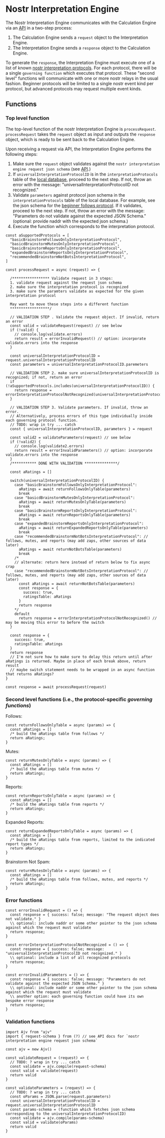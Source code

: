 # Nostr Interpretation Engine 

The Nostr Interpretation Engine communicates with the Calculation Engine via an [API](../../APIs/calculationInterpretationAPI.md) in a two-step process:
1. The Calculation Engine sends a `request` object to the Interpretation Engine.
2. The Interpretation Engine sends a `response` object to the Calculation Engine.

To generate the `response`, the Interpretation Engine must execute one of a list of known [nostr interpretation protocols](./protocols/README.md). For each protocol, there will be a single `governing function` which executes that protocol. These "second level" functions will communicate with one or more nostr relays in the usual fashion. Beginner protocols will be limited to a single nostr event kind per protocol, but advanced protocols may request multiple event kinds.

## Functions

### Top level function

The top-level function of the nostr Interpretation Engine is `processRequest`. `processRequest` takes the `request` object as input and outputs the `response` object, which is ready to be sent back to the Calculation Engine.

Upon receiving a request via API, the Interpretation Engine performs the following steps:
1. Make sure the `request` object validates against the `nostr interpretation engine request json schema` (see [API](../../APIs/calculationInterpretationAPI.md).)
2. If `universalInterpretationProtocolID` is in the `interpretationProtocols` table of the [local database](./database-initialization-core.sql), proceed to the next step. If not, throw an error with the message: "universalInterpretationProtocolID not recognized."
3. Validate `parameters` against protocol json schema in the `interpretationProtocols` table of the local database. For example, see the json schema for the [beginner follows protocol](./protocols/basicFollowsInterpretationProtocol.md). If it validates, proceed to the next step. If not, throw an error with the message: "Parameters do not validate against the expected JSON Schema." (optional: provide naddr with the expected json schema.)
4. Execute the function which corresponds to the interpretation protocol. 

```
const aSupportedProtocols = [
  "basicBrainstormFollowsOnlyInterpretationProtocol",
  "basicdBrainstormMutesOnlyInterpretationProtocol",
  "basicBrainstormReportsOnlyInterpretationProtocol",
  "expandedBrainstormReportsOnlyInterpretationProtocol",
  "recommendedBrainstormNotBotsInterpretationProtocol",
]

const processRequest = async (request) => {

  /***************** Validate request in 3 steps:
  1. validate request against the request json schema
  2. make sure the interpretation protocol is recognized
  3. make sure the paramters validate as expected for the given interpretation protocol

  May want to move these steps into a different function
  ******************/

  // VALIDATION STEP . Validate the request object. If invalid, return an error
  const valid = validateRequest(request) // see below
  if (!valid) {
    // console.log(validate.errors)
    return result = errorInvalidRequest() // option: incorporate validate.errors into the response
  }

  const universalInterpretationProtocolID = request.universalInterpretationProtocolID
  const parameters = universalInterpretationProtocolID.paremeters

  // VALIDATION STEP 2. make sure universalInterpretationProtocolID is recognized; if not, return an error
  if (!aSupportedProtocols.includes(universalInterpretationProtocolID)) {
    return response = errorInterpretationProtocolNotRecognized(universalInterpretationProtocolID)
  }

  // VALIDATION STEP 3. Validate parameters. If invalid, throw an error.
  // Alternatively, process errors of this type individually inside each governing protocol function.
  // TODO: wrap in try ... catch
  const { universalInterpretationProtocolID, parameters } = request

  const valid2 = validateParameters(request) // see below
  if (!valid2) {
    // console.log(validate2.errors)
    return result = errorInvalidParameters() // option: incorporate validate.errors into the response
  }
  /*********** DONE WITH VALIDATION ***************/
  
  const aRatings = []

  switch(universalInterpretationProtocolID) {
    case "basicBrainstormFollowsOnlyInterpretationProtocol":
      aRatings = await returnFollowsOnlyTable(parameters)
      break
    case "basicdBrainstormMutesOnlyInterpretationProtocol":
      aRatings = await returnMutesOnlyTable(parameters)
      break
    case "basicBrainstormReportsOnlyInterpretationProtocol":
      aRatings = await returnReportsOnlyTable(parameters)
      break
    case "expandedBrainstormReportsOnlyInterpretationProtocol":
      aRatings = await returnExpandedReportsOnlyTable(parameters)
      break
    case "recommendedBrainstormNotBotsInterpretationProtocol": // follows, mutes, and reports (may add zaps, other sources of data later)
      aRatings = await returnNotBotsTable(parameters)
      break
    /*
    // alternate: return here instead of return below to fix async crap 
    case "recommendedBrainstormNotBotsInterpretationProtocol": // follows, mutes, and reports (may add zaps, other sources of data later)
      const aRatings = await returnNotBotsTable(parameters)
      const response = {
        success: true,
        ratingsTable: aRatings
      }
      return response
    */
    default
      return response = errorInterpretationProtocolNotRecognized() // may be moving this error to before the switch
  }

  const response = {
    success: true,
    ratingsTable: aRatings
  }
  return response
  // I'm not sure how to make sure to delay this return until after aRatings is returned. Maybe in place of each break above, return result
  // maybe switch statement needs to be wrapped in an async function that returns aRatings?
}

const response = await processRequest(request)
```

### Second level functions (i.e., the protocol-specific _governing functions_)

Follows:

```
const returnFollowsOnlyTable = async (params) => {
  const aRatings = []
  /* build the aRatings table from follows */
  return aRatings;
} 
```

Mutes:

```
const returnMutesOnlyTable = async (params) => {
  const aRatings = []
  /* build the aRatings table from mutes */
  return aRatings;
} 
```

Reports:

```
const returnReportsOnlyTable = async (params) => {
  const aRatings = []
  /* build the aRatings table from reports */
  return aRatings;
} 
```

Expanded Reports:

```
const returnExpandedReportsOnlyTable = async (params) => {
  const aRatings = []
  /* build the aRatings table from reports, limited to the indicated report types */
  return aRatings;
} 
```

Brainstorm Not Spam:

```
const returnMutesOnlyTable = async (params) => {
  const aRatings = []
  /* build the aRatings table from follows, mutes, and reports */
  return aRatings;
} 
```

### Error functions 

```
const errorInvalidRequest = () => {
  const response = { success: false; message: "The request object does not validate." }
  \\ optional: include naddr or some other pointer to the json schema against which the request must validate
  return response;
}
```

```
const errorInterpretationProtocolNotRecognized = () => {
  const response = { success: false; message: "universalInterpretationProtocolID not recognized." }
  \\ optional: include a list of all recognized protocols
  return response;
}
```

```
const errorInvalidParameters = () => {
  const response = { success: false; message: "Parameters do not validate against the expected JSON Schema." }
  \\ optional: include naddr or some other pointer to the json schema against which the request must validate
  \\ another option: each governing function could have its own bespoke error response
  return response;
}
```

### Validation functions

```
import Ajv from "ajv"
import { request-schema } from (?) // see API docs for `nostr interpretation engine request json schema`

const ajv = new Ajv()

const validateRequest = (request) => {
  // TODO: ? wrap in try ... catch
  const validate = ajv.compile(request-schema)
  const valid = validate(request)
  return valid
}

const validateParameters = (request) => {
  // TODO: ? wrap in try ... catch
  const oParams = JSON.parse(request.parameters)
  const universalInterpretationProtocolID = request.universalInterpretationProtocolID
  const params-schema = (function which fetches json schema corresponding to the universalInterpretationProtocolID)
  const validate = ajv.compile(params-schema)
  const valid = validate(oParams)
  return valid
}

```
